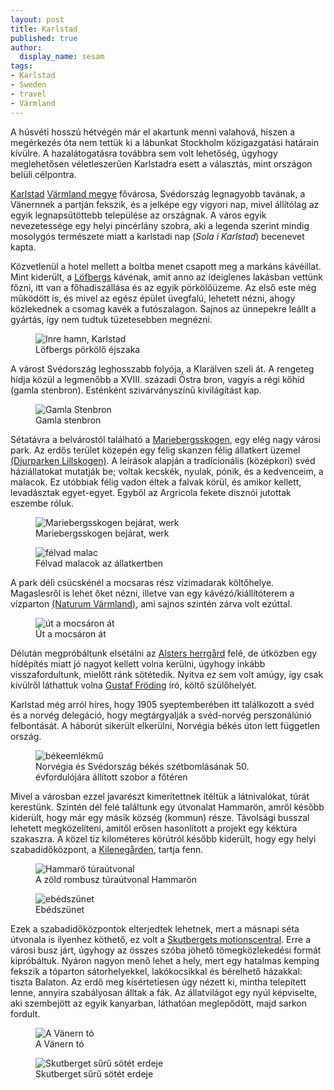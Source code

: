 ```yaml
---
layout: post
title: Karlstad
published: true
author:
  display_name: sesam
tags:
- Karlstad
- Sweden
- travel
- Värmland
---
```

A húsvéti hosszú hétvégén már el akartunk menni valahová, hiszen a megérkezés óta nem tettük ki a lábunkat Stockholm közigazgatási határain kívülre. A hazalátogatásra továbbra sem volt lehetőség, úgyhogy meglehetősen véletleszerűen Karlstadra esett a választás, mint országon belüli célpontra.

[Karlstad](https://en.wikipedia.org/wiki/Karlstad) [Värmland megye](https://en.wikipedia.org/wiki/Värmland_County) fővárosa, Svédország legnagyobb tavának, a Vänernnek a partján fekszik, és a jelképe egy vigyori nap, mivel állítólag az egyik legnapsütöttebb települése az országnak. A város egyik nevezetessége egy helyi pincérlány szobra, aki a legenda szerint mindig mosolygós természete miatt a karlstadi nap (*Sola i Karlstad*) becenevet kapta.

Közvetlenül a hotel mellett a boltba menet csapott meg a markáns kávéillat. Mint kiderült, a [Löfbergs](https://www.lofbergs.se) kávénak, amit anno az ideiglenes lakásban vettünk főzni, itt van a főhadiszállása és az egyik pörkölőüzeme. Az első este még működött is, és mivel az egész épület üvegfalú, lehetett nézni, ahogy közlekednek a csomag kavék a futószalagon. Sajnos az ünnepekre leállt a gyártás, így nem tudtuk tüzetesebben megnézni.

<figure><img src="{{ 'assets/images/2021/April/löfbergs.jpeg' | relative_url }}" alt="Inre hamn, Karlstad"><figcaption>Löfbergs pörkölő éjszaka</figcaption></figure>

A várost Svédország leghosszabb folyója, a Klarälven szeli át. A rengeteg hídja közül a legmenőbb a XVIII. századi Östra bron, vagyis a régi kőhíd (gamla stenbron). Esténként szivárványszínű kivilágítást kap.

<figure><img src="{{ 'assets/images/2021/April/gamla_stenbron.jpeg' | relative_url }}" alt="Gamla Stenbron"><figcaption>Gamla stenbron</figcaption></figure>

Sétatávra a belvárostól található a [Mariebergsskogen](https://www.mariebergsskogen.se), egy elég nagy városi park. Az erdős terület közepén egy félig skanzen félig állatkert üzemel [(Djurparken Lillskogen)](https://www.mariebergsskogen.se/gora/lillskogen/). A leírások alapján a tradícionális (középkori) svéd háziállatokat mutatják be; voltak kecskék, nyulak, pónik, és a kedvenceim, a malacok. Ez utóbbiak félig vadon éltek a falvak körül, és amikor kellett, levadásztak egyet-egyet. Egyből az Argricola fekete disznói jutottak eszembe róluk.

<figure><img src="{{ 'assets/images/2021/April/mariebergsskogen.jpeg' | relative_url }}" alt="Mariebergsskogen bejárat, werk"><figcaption>Mariebergsskogen bejárat, werk</figcaption></figure>

<figure><img src="{{ 'assets/images/2021/April/malac.jpeg' | relative_url }}" alt="félvad malac"><figcaption>Félvad malacok az állatkertben</figcaption></figure>

A park déli csücskénél a mocsaras rész vízimadarak költőhelye. Magaslesről is lehet őket nézni, illetve van egy kávézó/kiállítóterem a vízparton [(Naturum Värmland)](https://www.mariebergsskogen.se/naturum-varmland/), ami sajnos szintén zárva volt ezúttal.

<figure><img src="{{ 'assets/images/2021/April/swamp.jpeg' | relative_url }}" alt="út a mocsáron át"><figcaption>Út a mocsáron át</figcaption></figure>

Délután megpróbáltunk elsétálni az [Alsters herrgård](https://karlstad.se/Alsters-herrgard/) felé, de útközben egy hídépítés miatt jó nagyot kellett volna kerülni, úgyhogy inkább visszafordultunk, mielőtt ránk sötétedik. Nyitva ez sem volt amúgy, így csak kívülről láthattuk volna [Gustaf Fröding](https://en.wikipedia.org/wiki/Gustaf_Fröding) író, költő szülőhelyét.

Karlstad még arról híres, hogy 1905 syeptemberében itt találkozott a svéd és a norvég delegáció, hogy megtárgyalják a svéd-norvég perszonálúnió felbontását. A háborút sikerült elkerülni, Norvégia békés úton lett független ország.

<figure><img src="{{ 'assets/images/2021/April/peace_monument.jpeg' | relative_url }}" alt="békeemlékmű"><figcaption>Norvégia és Svédország békés szétbomlásának 50. évfordulójára állított szobor a főtéren</figcaption></figure>

Mivel a városban ezzel javarészt kimerítettnek ítéltük a látnivalókat, túrát kerestünk. Szintén dél felé találtunk egy útvonalat Hammarön, amről később kiderült, hogy már egy másik község (kommun) része. Távolsági busszal lehetett megközelíteni, amitől erősen hasonlított a projekt egy kéktúra szakaszra. A közel tíz kilométeres körútról később kiderült, hogy egy helyi szabadidőközpont, a [Kilenegården](https://www.hammaro.se/Bo/Uppleva--gora/idrott-motion-och-friluftsliv/Friluftsliv/Kilenegarden/), tartja fenn.

<figure><img src="{{ 'assets/images/2021/April/hammarö.jpeg' | relative_url }}" alt="Hammarö túraútvonal"><figcaption>A zöld rombusz túraútvonal Hammarön</figcaption></figure>

<figure><img src="{{ 'assets/images/2021/April/lunch.jpeg' | relative_url }}" alt="ebédszünet"><figcaption>Ebédszünet</figcaption></figure>

Ezek a szabadidőközpontok elterjedtek lehetnek, mert a másnapi séta útvonala is ilyenhez köthető, ez volt a [Skutbergets motionscentral](https://karlstad.se/Jamfor/enhet/?unit=115b07dece574c388428e6639385ce65). Erre a városi busz járt, úgyhogy az összes szóba jöhető tömegközlekedési formát kipróbáltuk. Nyáron nagyon menő lehet a hely, mert egy hatalmas kemping fekszik a tóparton sátorhelyekkel, lakókocsikkal és bérelhető házakkal: tiszta Balaton. Az erdő meg kísértetiesen úgy nézett ki, mintha telepített lenne, annyira szabályosan álltak a fák. Az állatvilágot egy nyúl képviselte, aki szembejött az egyik kanyarban, láthatóan meglepődött, majd sarkon fordult.

<figure><img src="{{ 'assets/images/2021/April/vänern.jpeg' | relative_url }}" alt="A  Vänern tó"><figcaption>A Vänern tó</figcaption></figure>

<figure><img src="{{ 'assets/images/2021/April/skutberget.jpeg' | relative_url }}" alt="Skutberget sűrű sötét erdeje"><figcaption>Skutberget sűrű sötét erdeje</figcaption></figure>